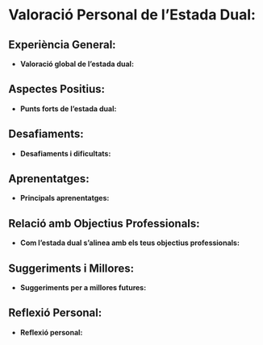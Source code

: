 # Valoració Personal de l’Estada Dual:

## Experiència General:

- **Valoració global de l’estada dual:** 

## Aspectes Positius:

- **Punts forts de l’estada dual:** 

## Desafiaments:

- **Desafiaments i dificultats:**

## Aprenentatges:

- **Principals aprenentatges:** 

## Relació amb Objectius Professionals:

- **Com l’estada dual s’alinea amb els teus objectius professionals:** 

## Suggeriments i Millores:

- **Suggeriments per a millores futures:**

## Reflexió Personal:

- **Reflexió personal:** 


